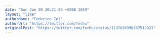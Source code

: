 ```yaml
---
date: "Sun Jun 09 20:21:26 +0000 2019"
layout: "like"
authorName: "Federico Ini"
authorUrl: "https://twitter.com/fechu"
originalPost: "https://twitter.com/fechu/status/1137816996387512321"
---
```

